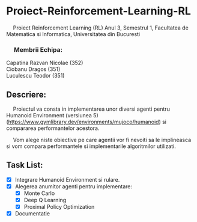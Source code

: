 # Proiect-Reinforcement-Learning-RL
&emsp; Proiect Reinforcement Learning (RL) Anul 3, Semestrul 1, Facultatea de Matematica si Informatica, Universitatea din Bucuresti

### &emsp; Membrii Echipa: <br/>
Capatina Razvan Nicolae ($352$) <br/>
Ciobanu Dragos ($351$) <br/>
Luculescu Teodor ($351$) <br/>

## Descriere:
&emsp; Proiectul va consta in implementarea
unor diversi agenti pentru Humanoid Environment (versiunea 5) (https://www.gymlibrary.dev/environments/mujoco/humanoid)
si compararea performantelor acestora.

&emsp; Vom alege niste obiective pe care agentii vor fi nevoiti sa le implineasca si vom compara performantele si implementarile algoritmilor utilizati.

## Task List:
* [x] Integrare Humanoid Environment si rulare.
* [x] Alegerea anumitor agenti pentru implementare:
    * [x] Monte Carlo
    * [x] Deep Q Learning
    * [x] Proximal Policy Optimization
* [x] Documentatie

<br/>
<br/>
<br/>
